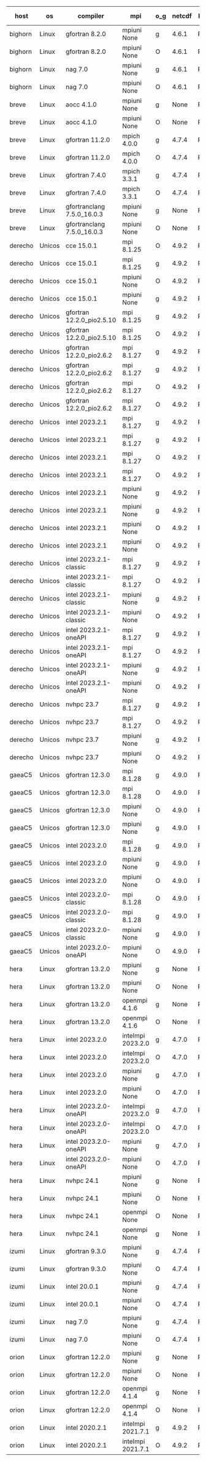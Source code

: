 

| host     | os       | compiler                              | mpi                      | o_g        | netcdf        | build       | u_pass          | u_fail          | s_pass            | s_fail            | e_pass             | e_fail             | nuopc_pass       | nuopc_fail       | artifacts link          |
|----------|----------|---------------------------------------|--------------------------|------------|---------------|-------------|-----------------|-----------------|-------------------|-------------------|--------------------|--------------------|------------------|------------------|-------------------------|
| bighorn | Linux | gfortran 8.2.0 | mpiuni None  | g | 4.6.1  | PASS | 12516 | 0 | 9 | 0 | 42 | 0 | None | None | <a href="https://github.com/esmf-org/esmf-test-artifacts/tree/d94ca406f9c7686389895fa6ed3ddb893e74f224/develop/gfortran/8.2.0/g/mpiuni/None" target="_blank">d94ca40</a> | 
| bighorn | Linux | gfortran 8.2.0 | mpiuni None  | O | 4.6.1  | PASS | 12516 | 0 | 9 | 0 | 42 | 0 | None | None | <a href="https://github.com/esmf-org/esmf-test-artifacts/tree/c1d7d58404cb4b0530c7acb6ee5be4e9a15752c1/develop/gfortran/8.2.0/O/mpiuni/None" target="_blank">c1d7d58</a> | 
| bighorn | Linux | nag 7.0 | mpiuni None  | g | 4.6.1  | PASS | 12516 | 0 | 9 | 0 | 42 | 0 | None | None | <a href="https://github.com/esmf-org/esmf-test-artifacts/tree/9f89561360444dfe2a58daf787d33a99c21a3e22/develop/nag/7.0/g/mpiuni/None" target="_blank">9f89561</a> | 
| bighorn | Linux | nag 7.0 | mpiuni None  | O | 4.6.1  | PASS | 12516 | 0 | 9 | 0 | 42 | 0 | None | None | <a href="https://github.com/esmf-org/esmf-test-artifacts/tree/8e2de320ebd144ccdffbd327e0e9725ac9b2f10c/develop/nag/7.0/O/mpiuni/None" target="_blank">8e2de32</a> | 
| breve | Linux | aocc 4.1.0 | mpiuni None  | g | None  | PASS | 12490 | 26 | 9 | 0 | 42 | 0 | None | None | <a href="https://github.com/esmf-org/esmf-test-artifacts/tree/518db4199c612b1778c51d211d2feb7136a6e5be/develop/aocc/4.1.0/g/mpiuni/None" target="_blank">518db41</a> | 
| breve | Linux | aocc 4.1.0 | mpiuni None  | O | None  | PASS | 12490 | 26 | 9 | 0 | 42 | 0 | None | None | <a href="https://github.com/esmf-org/esmf-test-artifacts/tree/3d197cce12b46079758a168a5ae15c0ee35cdb19/develop/aocc/4.1.0/O/mpiuni/None" target="_blank">3d197cc</a> | 
| breve | Linux | gfortran 11.2.0 | mpich 4.0.0  | g | 4.7.4  | PASS | 14185 | 0 | 51 | 0 | 80 | 0 | 57 | 0 | <a href="https://github.com/esmf-org/esmf-test-artifacts/tree/c066cd96f53975f5a9f28ad0d5cf905c37339bad/develop/gfortran/11.2.0/g/mpich/4.0.0" target="_blank">c066cd9</a> | 
| breve | Linux | gfortran 11.2.0 | mpich 4.0.0  | O | 4.7.4  | PASS | 14185 | 0 | 51 | 0 | 80 | 0 | 57 | 0 | <a href="https://github.com/esmf-org/esmf-test-artifacts/tree/8b8c835f3fdb4e11a5a35357a7a7e90f9c9e5e06/develop/gfortran/11.2.0/O/mpich/4.0.0" target="_blank">8b8c835</a> | 
| breve | Linux | gfortran 7.4.0 | mpich 3.3.1  | g | 4.7.4  | PASS | 14185 | 0 | 51 | 0 | 80 | 0 | 57 | 0 | <a href="https://github.com/esmf-org/esmf-test-artifacts/tree/4e8ecf493eb174da3a15a89cc088d35e02bd086e/develop/gfortran/7.4.0/g/mpich/3.3.1" target="_blank">4e8ecf4</a> | 
| breve | Linux | gfortran 7.4.0 | mpich 3.3.1  | O | 4.7.4  | PASS | 14185 | 0 | 51 | 0 | 80 | 0 | 57 | 0 | <a href="https://github.com/esmf-org/esmf-test-artifacts/tree/1deb64fc9edb4d7a3b6b9bdfcd7bc5c12774df56/develop/gfortran/7.4.0/O/mpich/3.3.1" target="_blank">1deb64f</a> | 
| breve | Linux | gfortranclang 7.5.0_16.0.3 | mpiuni None  | g | None  | PASS | 12516 | 0 | 9 | 0 | 42 | 0 | None | None | <a href="https://github.com/esmf-org/esmf-test-artifacts/tree/6e4bb2b796965ef0d2bd0ed6b0e515ba5457fc24/develop/gfortranclang/7.5.0_16.0.3/g/mpiuni/None" target="_blank">6e4bb2b</a> | 
| breve | Linux | gfortranclang 7.5.0_16.0.3 | mpiuni None  | O | None  | PASS | 12516 | 0 | 9 | 0 | 42 | 0 | None | None | <a href="https://github.com/esmf-org/esmf-test-artifacts/tree/87dc67f9d79663a72acb3da2cbeb702eada23c23/develop/gfortranclang/7.5.0_16.0.3/O/mpiuni/None" target="_blank">87dc67f</a> | 
| derecho | Unicos | cce 15.0.1 | mpi 8.1.25  | O | 4.9.2  | PASS | 14107 | 78 | 51 | 0 | 80 | 0 | 57 | 0 | <a href="https://github.com/esmf-org/esmf-test-artifacts/tree/8e9834e3a445c1c631b03beec5cb40bbfcd8d692/develop/cce/15.0.1/O/mpi/8.1.25" target="_blank">8e9834e</a> | 
| derecho | Unicos | cce 15.0.1 | mpi 8.1.25  | g | 4.9.2  | PASS | 13987 | 198 | 51 | 0 | 80 | 0 | 57 | 0 | <a href="https://github.com/esmf-org/esmf-test-artifacts/tree/c6fabf9ccb47b70ba7f87c4266af6aeb748f517e/develop/cce/15.0.1/g/mpi/8.1.25" target="_blank">c6fabf9</a> | 
| derecho | Unicos | cce 15.0.1 | mpiuni None  | O | 4.9.2  | PASS | 12281 | 235 | 9 | 0 | 42 | 0 | None | None | <a href="https://github.com/esmf-org/esmf-test-artifacts/tree/e9168f89b19d7dd631dd6dae5da34e4c8fb8b76d/develop/cce/15.0.1/O/mpiuni/None" target="_blank">e9168f8</a> | 
| derecho | Unicos | cce 15.0.1 | mpiuni None  | g | 4.9.2  | PASS | 12440 | 76 | 9 | 0 | 42 | 0 | None | None | <a href="https://github.com/esmf-org/esmf-test-artifacts/tree/08eba4066bb71fd922f83837930114b304a531b3/develop/cce/15.0.1/g/mpiuni/None" target="_blank">08eba40</a> | 
| derecho | Unicos | gfortran 12.2.0_pio2.5.10 | mpi 8.1.25  | g | 4.9.2  | PASS | 14185 | 0 | 51 | 0 | 80 | 0 | 57 | 0 | <a href="https://github.com/esmf-org/esmf-test-artifacts/tree/72ce1728ed49bb119c504192f470fcea59c17811/develop/gfortran/12.2.0_pio2.5.10/g/mpi/8.1.25" target="_blank">72ce172</a> | 
| derecho | Unicos | gfortran 12.2.0_pio2.5.10 | mpi 8.1.25  | O | 4.9.2  | PASS | 14185 | 0 | 51 | 0 | 80 | 0 | 57 | 0 | <a href="https://github.com/esmf-org/esmf-test-artifacts/tree/5bd4e6da620389a4fbb45df627d0b7e005662daa/develop/gfortran/12.2.0_pio2.5.10/O/mpi/8.1.25" target="_blank">5bd4e6d</a> | 
| derecho | Unicos | gfortran 12.2.0_pio2.6.2 | mpi 8.1.27  | g | 4.9.2  | PASS | 14185 | 0 | 51 | 0 | 80 | 0 | 57 | 0 | <a href="https://github.com/esmf-org/esmf-test-artifacts/tree/72b13e85b3c492d0d34d5fdbd601a17e6e0b44eb/develop/gfortran/12.2.0_pio2.6.2/g/mpi/8.1.27" target="_blank">72b13e8</a> | 
| derecho | Unicos | gfortran 12.2.0_pio2.6.2 | mpi 8.1.27  | g | 4.9.2  | PASS | 14185 | 0 | 51 | 0 | 80 | 0 | 57 | 0 | <a href="https://github.com/esmf-org/esmf-test-artifacts/tree/21a1b0bf4c483717953e52a5c48f8d1aa792f433/develop/gfortran/12.2.0_pio2.6.2/g/mpi/8.1.27" target="_blank">21a1b0b</a> | 
| derecho | Unicos | gfortran 12.2.0_pio2.6.2 | mpi 8.1.27  | O | 4.9.2  | PASS | 14185 | 0 | 51 | 0 | 80 | 0 | 57 | 0 | <a href="https://github.com/esmf-org/esmf-test-artifacts/tree/e46c20009f0deb177d81c887b8c0b138f684ec53/develop/gfortran/12.2.0_pio2.6.2/O/mpi/8.1.27" target="_blank">e46c200</a> | 
| derecho | Unicos | gfortran 12.2.0_pio2.6.2 | mpi 8.1.27  | O | 4.9.2  | PASS | 14185 | 0 | 51 | 0 | 80 | 0 | 57 | 0 | <a href="https://github.com/esmf-org/esmf-test-artifacts/tree/2b64dab9d31378e866e721267d7597115004fc62/develop/gfortran/12.2.0_pio2.6.2/O/mpi/8.1.27" target="_blank">2b64dab</a> | 
| derecho | Unicos | intel 2023.2.1 | mpi 8.1.27  | g | 4.9.2  | PASS | 14185 | 0 | 51 | 0 | 80 | 0 | 58 | 0 | <a href="https://github.com/esmf-org/esmf-test-artifacts/tree/746a4c90ae42950e05055bf3e5d955938374a07f/develop/intel/2023.2.1/g/mpi/8.1.27" target="_blank">746a4c9</a> | 
| derecho | Unicos | intel 2023.2.1 | mpi 8.1.27  | g | 4.9.2  | PASS | 14185 | 0 | 51 | 0 | 80 | 0 | 58 | 0 | <a href="https://github.com/esmf-org/esmf-test-artifacts/tree/0c9f0884747d96be756778f6157de805eff093e7/develop/intel/2023.2.1/g/mpi/8.1.27" target="_blank">0c9f088</a> | 
| derecho | Unicos | intel 2023.2.1 | mpi 8.1.27  | O | 4.9.2  | PASS | 14185 | 0 | 51 | 0 | 80 | 0 | 58 | 0 | <a href="https://github.com/esmf-org/esmf-test-artifacts/tree/6e3ae5662450e405e621f0571195fb966ba5001d/develop/intel/2023.2.1/O/mpi/8.1.27" target="_blank">6e3ae56</a> | 
| derecho | Unicos | intel 2023.2.1 | mpi 8.1.27  | O | 4.9.2  | PASS | 14185 | 0 | 51 | 0 | 80 | 0 | 58 | 0 | <a href="https://github.com/esmf-org/esmf-test-artifacts/tree/258b3283aa4b10288ac8b826a17118329937b5ba/develop/intel/2023.2.1/O/mpi/8.1.27" target="_blank">258b328</a> | 
| derecho | Unicos | intel 2023.2.1 | mpiuni None  | g | 4.9.2  | PASS | 12516 | 0 | 9 | 0 | 42 | 0 | None | None | <a href="https://github.com/esmf-org/esmf-test-artifacts/tree/939e93f516ee2b0d96143a960382dc9753b6262e/develop/intel/2023.2.1/g/mpiuni/None" target="_blank">939e93f</a> | 
| derecho | Unicos | intel 2023.2.1 | mpiuni None  | g | 4.9.2  | PASS | 12516 | 0 | 9 | 0 | 42 | 0 | None | None | <a href="https://github.com/esmf-org/esmf-test-artifacts/tree/8d3829b4cab79038f1d8b9d7c17043c8828ff0e9/develop/intel/2023.2.1/g/mpiuni/None" target="_blank">8d3829b</a> | 
| derecho | Unicos | intel 2023.2.1 | mpiuni None  | O | 4.9.2  | PASS | 12516 | 0 | 9 | 0 | 42 | 0 | None | None | <a href="https://github.com/esmf-org/esmf-test-artifacts/tree/92e0982d653e2a7d925f45aa56e702d10c64897d/develop/intel/2023.2.1/O/mpiuni/None" target="_blank">92e0982</a> | 
| derecho | Unicos | intel 2023.2.1 | mpiuni None  | O | 4.9.2  | PASS | 12516 | 0 | 9 | 0 | 42 | 0 | None | None | <a href="https://github.com/esmf-org/esmf-test-artifacts/tree/cc21476320fa053d41262a84fe4656d86d7bfd47/develop/intel/2023.2.1/O/mpiuni/None" target="_blank">cc21476</a> | 
| derecho | Unicos | intel 2023.2.1-classic | mpi 8.1.27  | g | 4.9.2  | PASS | 14185 | 0 | 51 | 0 | 80 | 0 | 57 | 0 | <a href="https://github.com/esmf-org/esmf-test-artifacts/tree/cb1ffe9bd40e7ac66b2492bea7e04526457e7b0a/develop/intel/2023.2.1-classic/g/mpi/8.1.27" target="_blank">cb1ffe9</a> | 
| derecho | Unicos | intel 2023.2.1-classic | mpi 8.1.27  | O | 4.9.2  | PASS | 14185 | 0 | 51 | 0 | 80 | 0 | 57 | 0 | <a href="https://github.com/esmf-org/esmf-test-artifacts/tree/b924b54d45b399c50d98455a378d60f3adafd4ad/develop/intel/2023.2.1-classic/O/mpi/8.1.27" target="_blank">b924b54</a> | 
| derecho | Unicos | intel 2023.2.1-classic | mpiuni None  | g | 4.9.2  | PASS | 12516 | 0 | 9 | 0 | 42 | 0 | None | None | <a href="https://github.com/esmf-org/esmf-test-artifacts/tree/e1922f77e338d4a551bf26652edcea732b4c694b/develop/intel/2023.2.1-classic/g/mpiuni/None" target="_blank">e1922f7</a> | 
| derecho | Unicos | intel 2023.2.1-classic | mpiuni None  | O | 4.9.2  | PASS | 12516 | 0 | 9 | 0 | 42 | 0 | None | None | <a href="https://github.com/esmf-org/esmf-test-artifacts/tree/0f2f679944d8f3b29e8db47c89418b3caf1c031a/develop/intel/2023.2.1-classic/O/mpiuni/None" target="_blank">0f2f679</a> | 
| derecho | Unicos | intel 2023.2.1-oneAPI | mpi 8.1.27  | g | 4.9.2  | PASS | 14185 | 0 | 51 | 0 | 80 | 0 | 57 | 0 | <a href="https://github.com/esmf-org/esmf-test-artifacts/tree/109dad082a40a951df526a8a10d5f207dc229431/develop/intel/2023.2.1-oneAPI/g/mpi/8.1.27" target="_blank">109dad0</a> | 
| derecho | Unicos | intel 2023.2.1-oneAPI | mpi 8.1.27  | O | 4.9.2  | PASS | 14185 | 0 | 50 | 1 | 80 | 0 | 57 | 0 | <a href="https://github.com/esmf-org/esmf-test-artifacts/tree/1c5e864aae42fb464ee20df07b4cc4604a70281f/develop/intel/2023.2.1-oneAPI/O/mpi/8.1.27" target="_blank">1c5e864</a> | 
| derecho | Unicos | intel 2023.2.1-oneAPI | mpiuni None  | g | 4.9.2  | PASS | 12516 | 0 | 9 | 0 | 42 | 0 | None | None | <a href="https://github.com/esmf-org/esmf-test-artifacts/tree/57fcceb6acc0e765494603341100293a1a7cda8a/develop/intel/2023.2.1-oneAPI/g/mpiuni/None" target="_blank">57fcceb</a> | 
| derecho | Unicos | intel 2023.2.1-oneAPI | mpiuni None  | O | 4.9.2  | PASS | 12516 | 0 | 9 | 0 | 42 | 0 | None | None | <a href="https://github.com/esmf-org/esmf-test-artifacts/tree/337be05eb5241ea5f252d8a999a9e98d81535751/develop/intel/2023.2.1-oneAPI/O/mpiuni/None" target="_blank">337be05</a> | 
| derecho | Unicos | nvhpc 23.7 | mpi 8.1.27  | g | 4.9.2  | PASS | 14185 | 0 | 51 | 0 | 80 | 0 | 57 | 0 | <a href="https://github.com/esmf-org/esmf-test-artifacts/tree/55da19dafb290659a21d183a7d9f4ecf2cf80887/develop/nvhpc/23.7/g/mpi/8.1.27" target="_blank">55da19d</a> | 
| derecho | Unicos | nvhpc 23.7 | mpi 8.1.27  | O | 4.9.2  | PASS | 14185 | 0 | 51 | 0 | 80 | 0 | 57 | 0 | <a href="https://github.com/esmf-org/esmf-test-artifacts/tree/8b09e7710bf5525826b560b29a7b9d5b10e37bc8/develop/nvhpc/23.7/O/mpi/8.1.27" target="_blank">8b09e77</a> | 
| derecho | Unicos | nvhpc 23.7 | mpiuni None  | g | 4.9.2  | PASS | 12516 | 0 | 9 | 0 | 42 | 0 | None | None | <a href="https://github.com/esmf-org/esmf-test-artifacts/tree/2951e6ad8e70706e98524d74d11b20f95b250d13/develop/nvhpc/23.7/g/mpiuni/None" target="_blank">2951e6a</a> | 
| derecho | Unicos | nvhpc 23.7 | mpiuni None  | O | 4.9.2  | PASS | 12516 | 0 | 9 | 0 | 42 | 0 | None | None | <a href="https://github.com/esmf-org/esmf-test-artifacts/tree/621302c4cd30cd6c8fd181039f8942d7323b04e6/develop/nvhpc/23.7/O/mpiuni/None" target="_blank">621302c</a> | 
| gaeaC5 | Unicos | gfortran 12.3.0 | mpi 8.1.28  | g | 4.9.0  | PASS | None | None | None | None | None | None | None | None | <a href="https://github.com/esmf-org/esmf-test-artifacts/tree/578f9f1c331a3189e08ed0364c94dc8f2dd8ca7b/develop/gfortran/12.3.0/g/mpi/8.1.28" target="_blank">578f9f1</a> | 
| gaeaC5 | Unicos | gfortran 12.3.0 | mpi 8.1.28  | O | 4.9.0  | PASS | 14185 | 0 | 51 | 0 | 80 | 0 | 57 | 0 | <a href="https://github.com/esmf-org/esmf-test-artifacts/tree/58995c6246817907a4aaed15a0c977ea2bae547e/develop/gfortran/12.3.0/O/mpi/8.1.28" target="_blank">58995c6</a> | 
| gaeaC5 | Unicos | gfortran 12.3.0 | mpiuni None  | O | 4.9.0  | PASS | 12516 | 0 | 9 | 0 | 42 | 0 | None | None | <a href="https://github.com/esmf-org/esmf-test-artifacts/tree/035fb712a4989fb944c34615f2a42317d60fe985/develop/gfortran/12.3.0/O/mpiuni/None" target="_blank">035fb71</a> | 
| gaeaC5 | Unicos | gfortran 12.3.0 | mpiuni None  | g | 4.9.0  | PASS | None | None | None | None | None | None | None | None | <a href="https://github.com/esmf-org/esmf-test-artifacts/tree/0aa613d67ffb0c899ffb1214603836ea9effb9d8/develop/gfortran/12.3.0/g/mpiuni/None" target="_blank">0aa613d</a> | 
| gaeaC5 | Unicos | intel 2023.2.0 | mpi 8.1.28  | g | 4.9.0  | PASS | 14185 | 0 | 51 | 0 | 80 | 0 | 57 | 0 | <a href="https://github.com/esmf-org/esmf-test-artifacts/tree/3d21cd884bc1cf00c5e53888f058343b8ab593b9/develop/intel/2023.2.0/g/mpi/8.1.28" target="_blank">3d21cd8</a> | 
| gaeaC5 | Unicos | intel 2023.2.0 | mpiuni None  | g | 4.9.0  | PASS | 12516 | 0 | 9 | 0 | 42 | 0 | None | None | <a href="https://github.com/esmf-org/esmf-test-artifacts/tree/88ed8e5bc35ac866e98036b06fe0a45059663394/develop/intel/2023.2.0/g/mpiuni/None" target="_blank">88ed8e5</a> | 
| gaeaC5 | Unicos | intel 2023.2.0 | mpiuni None  | O | 4.9.0  | PASS | 12516 | 0 | 9 | 0 | 42 | 0 | None | None | <a href="https://github.com/esmf-org/esmf-test-artifacts/tree/584270b419c0dd81aea985f14f125f7d49a724d0/develop/intel/2023.2.0/O/mpiuni/None" target="_blank">584270b</a> | 
| gaeaC5 | Unicos | intel 2023.2.0-classic | mpi 8.1.28  | O | 4.9.0  | PASS | None | None | None | None | None | None | None | None | <a href="https://github.com/esmf-org/esmf-test-artifacts/tree/5273c4389964d2c4d0e291a447b8c9553ee1fa6a/develop/intel/2023.2.0-classic/O/mpi/8.1.28" target="_blank">5273c43</a> | 
| gaeaC5 | Unicos | intel 2023.2.0-classic | mpi 8.1.28  | g | 4.9.0  | PASS | None | None | None | None | None | None | None | None | <a href="https://github.com/esmf-org/esmf-test-artifacts/tree/dd386704c283f8c5758821f47ba12ac6276b7501/develop/intel/2023.2.0-classic/g/mpi/8.1.28" target="_blank">dd38670</a> | 
| gaeaC5 | Unicos | intel 2023.2.0-classic | mpiuni None  | g | 4.9.0  | PASS | 12516 | 0 | 9 | 0 | 42 | 0 | None | None | <a href="https://github.com/esmf-org/esmf-test-artifacts/tree/1c1d9f2d1168fa613412f8a047be64368bb2e06f/develop/intel/2023.2.0-classic/g/mpiuni/None" target="_blank">1c1d9f2</a> | 
| gaeaC5 | Unicos | intel 2023.2.0-oneAPI | mpiuni None  | O | 4.9.0  | PASS | 12516 | 0 | 9 | 0 | 42 | 0 | None | None | <a href="https://github.com/esmf-org/esmf-test-artifacts/tree/f132c5cd804fcdcfd7a24ed2d9b16971cdc6db4f/develop/intel/2023.2.0-oneAPI/O/mpiuni/None" target="_blank">f132c5c</a> | 
| hera | Linux | gfortran 13.2.0 | mpiuni None  | g | None  | PASS | 12516 | 0 | 9 | 0 | 42 | 0 | None | None | <a href="https://github.com/esmf-org/esmf-test-artifacts/tree/112a99fa0cabf144528789d1bbe2345c7dfa196b/develop/gfortran/13.2.0/g/mpiuni/None" target="_blank">112a99f</a> | 
| hera | Linux | gfortran 13.2.0 | mpiuni None  | O | None  | PASS | 12516 | 0 | 9 | 0 | 42 | 0 | None | None | <a href="https://github.com/esmf-org/esmf-test-artifacts/tree/c88ff470f88e20a52ddb07f28febd398199cf78f/develop/gfortran/13.2.0/O/mpiuni/None" target="_blank">c88ff47</a> | 
| hera | Linux | gfortran 13.2.0 | openmpi 4.1.6  | g | None  | PASS | 14185 | 0 | 51 | 0 | 80 | 0 | 57 | 0 | <a href="https://github.com/esmf-org/esmf-test-artifacts/tree/ed676650043aad5d5999320493fd2711592e3f15/develop/gfortran/13.2.0/g/openmpi/4.1.6" target="_blank">ed67665</a> | 
| hera | Linux | gfortran 13.2.0 | openmpi 4.1.6  | O | None  | PASS | 14185 | 0 | 51 | 0 | 80 | 0 | 57 | 0 | <a href="https://github.com/esmf-org/esmf-test-artifacts/tree/0ec9bc76cb904cb5faf78ee5db2f29e84e1c55d1/develop/gfortran/13.2.0/O/openmpi/4.1.6" target="_blank">0ec9bc7</a> | 
| hera | Linux | intel 2023.2.0 | intelmpi 2023.2.0  | g | 4.7.0  | PASS | 14185 | 0 | 51 | 0 | 80 | 0 | 57 | 0 | <a href="https://github.com/esmf-org/esmf-test-artifacts/tree/5c7fdf295c1f9022bfb929fe1abcb9115b0a6047/develop/intel/2023.2.0/g/intelmpi/2023.2.0" target="_blank">5c7fdf2</a> | 
| hera | Linux | intel 2023.2.0 | intelmpi 2023.2.0  | O | 4.7.0  | PASS | 14185 | 0 | 51 | 0 | 80 | 0 | 57 | 0 | <a href="https://github.com/esmf-org/esmf-test-artifacts/tree/79b42c26ef95b390cba4dfde80d78fedf18954b0/develop/intel/2023.2.0/O/intelmpi/2023.2.0" target="_blank">79b42c2</a> | 
| hera | Linux | intel 2023.2.0 | mpiuni None  | g | 4.7.0  | PASS | 12516 | 0 | 9 | 0 | 42 | 0 | None | None | <a href="https://github.com/esmf-org/esmf-test-artifacts/tree/89aaf7e26d7b6d34e5ee225ad62c23f084780273/develop/intel/2023.2.0/g/mpiuni/None" target="_blank">89aaf7e</a> | 
| hera | Linux | intel 2023.2.0 | mpiuni None  | O | 4.7.0  | PASS | 12516 | 0 | 9 | 0 | 42 | 0 | None | None | <a href="https://github.com/esmf-org/esmf-test-artifacts/tree/c5014a84f82b0282e88c1042f09a18dfeaae2e06/develop/intel/2023.2.0/O/mpiuni/None" target="_blank">c5014a8</a> | 
| hera | Linux | intel 2023.2.0-oneAPI | intelmpi 2023.2.0  | g | 4.7.0  | PASS | 14184 | 1 | 51 | 0 | 80 | 0 | 57 | 0 | <a href="https://github.com/esmf-org/esmf-test-artifacts/tree/96e4473353fcd506bd649b5d0bc80f928970a259/develop/intel/2023.2.0-oneAPI/g/intelmpi/2023.2.0" target="_blank">96e4473</a> | 
| hera | Linux | intel 2023.2.0-oneAPI | intelmpi 2023.2.0  | O | 4.7.0  | PASS | 14185 | 0 | 50 | 1 | 80 | 0 | 57 | 0 | <a href="https://github.com/esmf-org/esmf-test-artifacts/tree/bc3de25f7e3f9f5569ea8f35df9a1d413f8b442f/develop/intel/2023.2.0-oneAPI/O/intelmpi/2023.2.0" target="_blank">bc3de25</a> | 
| hera | Linux | intel 2023.2.0-oneAPI | mpiuni None  | g | 4.7.0  | PASS | 12516 | 0 | 9 | 0 | 42 | 0 | None | None | <a href="https://github.com/esmf-org/esmf-test-artifacts/tree/30f90fbb77efae44c83d7d444728b33aaf5a4177/develop/intel/2023.2.0-oneAPI/g/mpiuni/None" target="_blank">30f90fb</a> | 
| hera | Linux | intel 2023.2.0-oneAPI | mpiuni None  | O | 4.7.0  | PASS | 12516 | 0 | 9 | 0 | 42 | 0 | None | None | <a href="https://github.com/esmf-org/esmf-test-artifacts/tree/d1d23909ba1a719e44219dff0ebdd4ce9e93cb14/develop/intel/2023.2.0-oneAPI/O/mpiuni/None" target="_blank">d1d2390</a> | 
| hera | Linux | nvhpc 24.1 | mpiuni None  | g | None  | PASS | 12516 | 0 | 9 | 0 | 42 | 0 | None | None | <a href="https://github.com/esmf-org/esmf-test-artifacts/tree/4cea91e4b3b29b62b38180dae41354ccbdc1c841/develop/nvhpc/24.1/g/mpiuni/None" target="_blank">4cea91e</a> | 
| hera | Linux | nvhpc 24.1 | mpiuni None  | O | None  | PASS | 12516 | 0 | 9 | 0 | 42 | 0 | None | None | <a href="https://github.com/esmf-org/esmf-test-artifacts/tree/dba01beae4269105ad4a42bc47a3ee9024f2ea2e/develop/nvhpc/24.1/O/mpiuni/None" target="_blank">dba01be</a> | 
| hera | Linux | nvhpc 24.1 | openmpi None  | O | None  | PASS | 14185 | 0 | 51 | 0 | 80 | 0 | 57 | 0 | <a href="https://github.com/esmf-org/esmf-test-artifacts/tree/61a9df57ee7702383f8babfb2ed154ab30856f03/develop/nvhpc/24.1/O/openmpi/None" target="_blank">61a9df5</a> | 
| hera | Linux | nvhpc 24.1 | openmpi None  | g | None  | PASS | 14185 | 0 | 51 | 0 | 80 | 0 | 57 | 0 | <a href="https://github.com/esmf-org/esmf-test-artifacts/tree/fed93eef822f840472d2fcfba61618b0affc7111/develop/nvhpc/24.1/g/openmpi/None" target="_blank">fed93ee</a> | 
| izumi | Linux | gfortran 9.3.0 | mpiuni None  | g | 4.7.4  | PASS | 12516 | 0 | 9 | 0 | 42 | 0 | None | None | <a href="https://github.com/esmf-org/esmf-test-artifacts/tree/3bb1e24e431cd5d0e17ef94cbef6d00cf8954ca1/develop/gfortran/9.3.0/g/mpiuni/None" target="_blank">3bb1e24</a> | 
| izumi | Linux | gfortran 9.3.0 | mpiuni None  | O | 4.7.4  | PASS | 12516 | 0 | 9 | 0 | 42 | 0 | None | None | <a href="https://github.com/esmf-org/esmf-test-artifacts/tree/e7f1e11dc7fe3a658ee2b31ef64ca63ac9101512/develop/gfortran/9.3.0/O/mpiuni/None" target="_blank">e7f1e11</a> | 
| izumi | Linux | intel 20.0.1 | mpiuni None  | g | 4.7.4  | PASS | 12516 | 0 | 9 | 0 | 42 | 0 | None | None | <a href="https://github.com/esmf-org/esmf-test-artifacts/tree/54ac0b407ed074f6d7d11d5a6c77379c1274c1d1/develop/intel/20.0.1/g/mpiuni/None" target="_blank">54ac0b4</a> | 
| izumi | Linux | intel 20.0.1 | mpiuni None  | O | 4.7.4  | PASS | 12516 | 0 | 9 | 0 | 42 | 0 | None | None | <a href="https://github.com/esmf-org/esmf-test-artifacts/tree/5f00356b8a118b0a2f84b059ff265b86938b4c56/develop/intel/20.0.1/O/mpiuni/None" target="_blank">5f00356</a> | 
| izumi | Linux | nag 7.0 | mpiuni None  | g | 4.7.4  | PASS | 12516 | 0 | 9 | 0 | 42 | 0 | None | None | <a href="https://github.com/esmf-org/esmf-test-artifacts/tree/0292fe8eb480099987251494b4e5211650db46ed/develop/nag/7.0/g/mpiuni/None" target="_blank">0292fe8</a> | 
| izumi | Linux | nag 7.0 | mpiuni None  | O | 4.7.4  | PASS | 12516 | 0 | 9 | 0 | 42 | 0 | None | None | <a href="https://github.com/esmf-org/esmf-test-artifacts/tree/7482923080e263b25a4e39fd3a73a274208810fd/develop/nag/7.0/O/mpiuni/None" target="_blank">7482923</a> | 
| orion | Linux | gfortran 12.2.0 | mpiuni None  | g | None  | PASS | 12516 | 0 | 9 | 0 | 42 | 0 | None | None | <a href="https://github.com/esmf-org/esmf-test-artifacts/tree/2ed0123c8b43a06d3c36767291ab54323520630d/develop/gfortran/12.2.0/g/mpiuni/None" target="_blank">2ed0123</a> | 
| orion | Linux | gfortran 12.2.0 | mpiuni None  | O | None  | PASS | 12516 | 0 | 9 | 0 | 42 | 0 | None | None | <a href="https://github.com/esmf-org/esmf-test-artifacts/tree/457578b07677141ffb4731326e72b2e728f5beda/develop/gfortran/12.2.0/O/mpiuni/None" target="_blank">457578b</a> | 
| orion | Linux | gfortran 12.2.0 | openmpi 4.1.4  | g | None  | PASS | 14185 | 0 | 51 | 0 | 80 | 0 | 57 | 0 | <a href="https://github.com/esmf-org/esmf-test-artifacts/tree/852c18ec5974836532d67cc33412243dbfaf2858/develop/gfortran/12.2.0/g/openmpi/4.1.4" target="_blank">852c18e</a> | 
| orion | Linux | gfortran 12.2.0 | openmpi 4.1.4  | O | None  | PASS | 14185 | 0 | 51 | 0 | 80 | 0 | 57 | 0 | <a href="https://github.com/esmf-org/esmf-test-artifacts/tree/68641caadda7ab2222e5649708d1c3eb8692c6bd/develop/gfortran/12.2.0/O/openmpi/4.1.4" target="_blank">68641ca</a> | 
| orion | Linux | intel 2020.2.1 | intelmpi 2021.7.1  | g | 4.9.2  | PASS | 14185 | 0 | 51 | 0 | 80 | 0 | 57 | 0 | <a href="https://github.com/esmf-org/esmf-test-artifacts/tree/629733bceec507e5dc7a5f039370f40c4a711165/develop/intel/2020.2.1/g/intelmpi/2021.7.1" target="_blank">629733b</a> | 
| orion | Linux | intel 2020.2.1 | intelmpi 2021.7.1  | O | 4.9.2  | PASS | 14185 | 0 | 51 | 0 | 80 | 0 | 57 | 0 | <a href="https://github.com/esmf-org/esmf-test-artifacts/tree/686ecd1f9e9286727ea8448b8d72d8ca56c3c06c/develop/intel/2020.2.1/O/intelmpi/2021.7.1" target="_blank">686ecd1</a> | 
